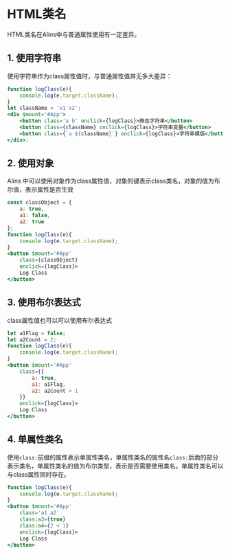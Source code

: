 <!--
 * @Author: chenzhongsheng
 * @Date: 2023-09-09 15:17:24
 * @Description: Coding something
-->
# HTML类名

HTML类名在Alins中与普通属性使用有一定差异。

## 1. 使用字符串

使用字符串作为class属性值时，与普通属性值并无多大差异：

<CodeBox/>

```jsx
function logClass(e){
    console.log(e.target.className);
}
let className = 'v1 v2';
<div $mount='#App'>
    <button class='a b' onclick={logClass}>静态字符串</button>
    <button class={className} onclick={logClass}>字符串变量</button>
    <button class={`a ${className}`} onclick={logClass}>字符串模版</button>
</div>;
```

## 2. 使用对象

Alins 中可以使用对象作为class属性值，对象的键表示class类名，对象的值为布尔值，表示属性是否生效

<CodeBox/>

```jsx
const classObject = {
    a: true,
    a1: false,
    a2: true
};
function logClass(e){
    console.log(e.target.className);
}
<button $mount='#App' 
    class={classObject}
    onclick={logClass}>
    Log Class
</button>
```

## 3. 使用布尔表达式

class属性值也可以可以使用布尔表达式

<CodeBox/>

```jsx
let a1Flag = false;
let a2Count = 2;
function logClass(e){
    console.log(e.target.className);
}
<button $mount='#App' 
    class={{
        a: true,
        a1: a1Flag,
        a2: a2Count > 1
    }}
    onclick={logClass}>
    Log Class
</button>
```

## 4. 单属性类名

使用`class:`前缀的属性表示单属性类名，单属性类名的属性名`class:`后面的部分表示类名，单属性类名的值为布尔类型，表示是否需要使用类名。单属性类名可以与class属性同时存在。

<CodeBox/>

```jsx
function logClass(e){
    console.log(e.target.className);
}
<button $mount='#App'
    class='a1 a2' 
    class:a3={true}
    class:a4={2 < 1}
    onclick={logClass}>
    Log Class
</button>
```